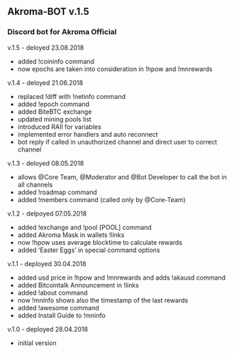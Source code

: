 ## Akroma-BOT v.1.5

### Discord bot for Akroma Official

v.1.5 - deloyed 23.08.2018
- added !coininfo command
- now epochs are taken into consideration in !hpow and !mnrewards

v.1.4 - deloyed 21.06.2018
- replaced !diff with !netinfo command
- added !epoch command
- added BiteBTC exchange
- updated mining pools list
- introduced RAII for variables
- implemented error handlers and auto reconnect
- bot reply if called in unauthorized channel and direct user to correct channel


v.1.3 - deloyed 08.05.2018
- allows @Core Team, @Moderator and @Bot Developer to call the bot in all channels
- added !roadmap command
- added !members command (called only by @Core-Team)

v.1.2 - delpoyed 07.05.2018
- added !exchange and !pool [POOL] command
- added Akroma Mask in wallets !links
- now !hpow uses average blocktime to calculate rewards
- added ‘Easter Eggs’ in special command options

v.1.1 - deployed 30.04.2018
- added usd price in !hpow and !mnrewards and adds !akausd command
- added Bitcointalk Announcement in !links
- added !about command
- now !mninfo shows also the timestamp of the last rewards
- added !awesome command
- added Install Guide to !mninfo

v.1.0 - deployed 28.04.2018
- initial version
